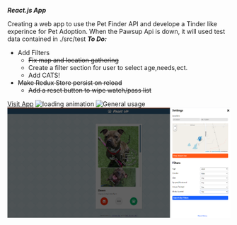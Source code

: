 ***React.js App***

Creating a web app to use the Pet Finder API and develope a Tinder like experince for Pet Adoption.
When the Pawsup Api is down, it will used test data contained in ./src/test
***To Do:***
- Add Filters
  - ~~Fix map and location gathering~~
  - Create a filter section for user to select age,needs,ect.
  - Add CATS!
- ~~Make Redux Store persist on reload~~
  - ~~Add a reset button to wipe watch/pass list~~


[Visit App](https://johnsonlu.dev/PawsUp/)
![loading animation](https://github.com/JohnsonLu3/PawsUp/blob/master/example_images/animatedPawsup.gif?raw=true)
![General usage](https://github.com/JohnsonLu3/PawsUp/blob/master/example_images/2020-03-10%2014-36-14.gif?raw=true)
![Side Menu](https://github.com/JohnsonLu3/PawsUp/blob/master/example_images/sidemenu.png?raw=true)
